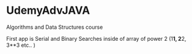 # UdemyAdvJAVA
Algorithms and Data Structures course

First app is Serial and Binary Searches inside of array of power 2 (1**1, 2**2, 3**3 etc.. )
